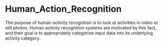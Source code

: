 # Human_Action_Recognition
The purpose of human activity recognition is to look at activities in video or still photos. Human activity recognition systems are motivated by this fact, and their goal is to appropriately categorize input data into its underlying activity category.
